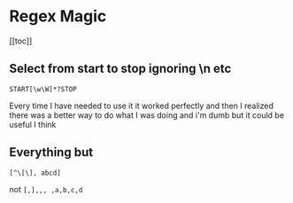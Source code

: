 # Regex Magic

[[toc]]

## Select from start to stop ignoring \n etc

```regex
START[\w\W]*?STOP
```

Every time I have needed to use it it worked perfectly and then I realized there was a better way to do what I was doing and i'm dumb but it could be useful I think

## Everything but

```regex
[^\[\], abcd]
```

not `[,],,, ,a,b,c,d`
